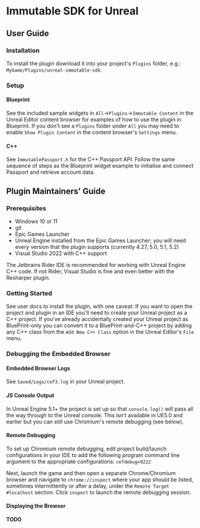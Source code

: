 # Immutable SDK for Unreal 

## User Guide

### Installation

To install the plugin download it into your project's `Plugins` folder, e.g.: `MyGame/Plugins/unreal-immutable-sdk`.

### Setup

#### Blueprint

See the included sample widgets in `All`->`Plugins`->`Immutable Content` in the Unreal Editor content browser for examples of how to use the plugin in Blueprint.  If you don't see a `Plugins` folder under `All` you may need to enable `Show Plugin Content` in the content browser's `Settings` menu.

#### C++

See `ImmutablePassport.h` for the C++ Passport API.  Follow the same sequence of steps as the Blueprint widget example to initialise and connect Passport and retrieve account data.


## Plugin Maintainers' Guide

### Prerequisites

- Windows 10 or 11
- git
- Epic Games Launcher
- Unreal Engine installed from the Epic Games Launcher; you will need every version that the plugin supports (currently 4.27, 5.0, 5.1, 5.2)
- Visual Studio 2022 with C++ support

The Jetbrains Rider IDE is recommended for working with Unreal Engine C++ code.  If not Rider, Visual Studio is fine and even better with the Resharper plugin.

### Getting Started

See user docs to install the plugin, with one caveat:  If you want to open the project and plugin in an IDE you'll need to create your Unreal project as a C++ project.  If you've already accidentally created your Unreal project as BluePrint-only you can convert it to a BluePrint-and-C++ project by adding any C++ class from the `Add New C++ Class` option in the Unreal Editor's `File` menu.

### Debugging the Embedded Browser

#### Embedded Browser Logs

See `Saved/Logs/cef3.log` in your Unreal project.

#### JS Console Output

In Unreal Engine 5.1+ the project is set up so that `console.log()` will pass all the way through to the Unreal console.  This isn't available in UE5.0 and earlier but you can still use Chromium's remote debugging (see below).

#### Remote Debugging

To set up Chromium remote debugging, edit project build/launch configurations in your IDE to add the following program command line argument to the appropriate configurations: `cefdebug=9222`

Next, launch the game and then open a separate Chrome/Chromium browser and navigate to `chrome://inspect` where your app should be listed, sometimes intermittently or after a delay, under the `Remote Target #localhost` section.  Click `inspect` to launch the remote debugging session.

#### Displaying the Browser

**TODO**

